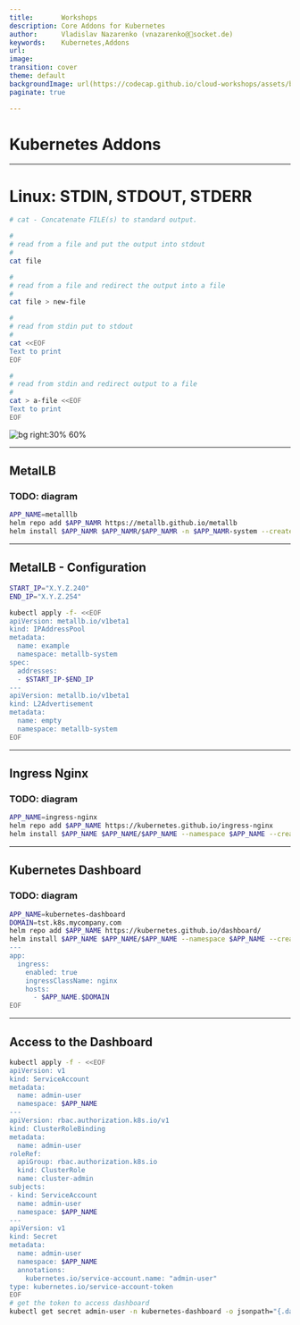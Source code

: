 ```yaml
---
title:       Workshops
description: Core Addons for Kubernetes
author:      Vladislav Nazarenko (vnazarenko@📯socket.de)
keywords:    Kubernetes,Addons
url:         
image:
transition: cover
theme: default
backgroundImage: url(https://codecap.github.io/cloud-workshops/assets/background.jpg)
paginate: true

---
```


# Kubernetes Addons

---

# Linux: STDIN, STDOUT, STDERR

```bash
# cat - Concatenate FILE(s) to standard output.

#
# read from a file and put the output into stdout
#
cat file

#
# read from a file and redirect the output into a file
#
cat file > new-file

#
# read from stdin put to stdout
#
cat <<EOF
Text to print
EOF

#
# read from stdin and redirect output to a file
#
cat > a-file <<EOF
Text to print
EOF
```


![bg right:30% 60%](https://cdn.hashnode.com/res/hashnode/image/upload/v1630813456614/NTviFs-yT.png?auto=compress,format&format=webp)


---

## MetalLB

### TODO: diagram
```bash
APP_NAME=metalllb
helm repo add $APP_NAMR https://metallb.github.io/metallb
helm install $APP_NAMR $APP_NAMR/$APP_NAMR -n $APP_NAMR-system --create-namespace
```
---

## MetalLB - Configuration
```bash
START_IP="X.Y.Z.240"
END_IP="X.Y.Z.254"

kubectl apply -f- <<EOF
apiVersion: metallb.io/v1beta1
kind: IPAddressPool
metadata:
  name: example
  namespace: metallb-system
spec:
  addresses:
  - $START_IP-$END_IP
---
apiVersion: metallb.io/v1beta1
kind: L2Advertisement
metadata:
  name: empty
  namespace: metallb-system
EOF
```
---

## Ingress Nginx

### TODO: diagram


```bash
APP_NAME=ingress-nginx
helm repo add $APP_NAME https://kubernetes.github.io/ingress-nginx
helm install $APP_NAME $APP_NAME/$APP_NAME --namespace $APP_NAME --create-namespace
```
---

## Kubernetes Dashboard

### TODO: diagram


```bash
APP_NAME=kubernetes-dashboard
DOMAIN=tst.k8s.mycompany.com
helm repo add $APP_NAME https://kubernetes.github.io/dashboard/
helm install $APP_NAME $APP_NAME/$APP_NAME --namespace $APP_NAME --create-namespace --values - <<EOF
---
app:
  ingress:
    enabled: true
    ingressClassName: nginx
    hosts:
      - $APP_NAME.$DOMAIN
EOF


```
--- 
## Access to the Dashboard
```bash
kubectl apply -f - <<EOF
apiVersion: v1
kind: ServiceAccount
metadata:
  name: admin-user
  namespace: $APP_NAME
---
apiVersion: rbac.authorization.k8s.io/v1
kind: ClusterRoleBinding
metadata:
  name: admin-user
roleRef:
  apiGroup: rbac.authorization.k8s.io
  kind: ClusterRole
  name: cluster-admin
subjects:
- kind: ServiceAccount
  name: admin-user
  namespace: $APP_NAME
---
apiVersion: v1
kind: Secret
metadata:
  name: admin-user
  namespace: $APP_NAME
  annotations:
    kubernetes.io/service-account.name: "admin-user"
type: kubernetes.io/service-account-token
EOF
# get the token to access dashboard
kubectl get secret admin-user -n kubernetes-dashboard -o jsonpath="{.data.token}" | base64 -d
```
